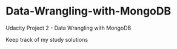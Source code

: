 # Data-Wrangling-with-MongoDB
Udacity Project 2 - Data Wrangling with MongoDB

Keep track of my study solutions